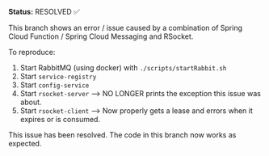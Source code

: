 **Status:** RESOLVED ✅

This branch shows an error / issue caused by a combination of Spring Cloud Function / Spring Cloud Messaging and RSocket.

To reproduce:

1. Start RabbitMQ (using docker) with `./scripts/startRabbit.sh`
1. Start `service-registry`
1. Start `config-service` 
1. Start `rsocket-server` --> NO LONGER prints the exception this issue was about.
1. Start `rsocket-client` --> Now properly gets a lease and errors when it expires or is consumed.

This issue has been resolved. The code in this branch now works as expected.